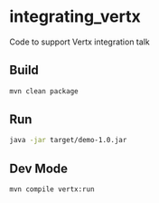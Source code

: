 # integrating_vertx
Code to support Vertx integration talk


## Build

```bash
mvn clean package
```

## Run

```bash
java -jar target/demo-1.0.jar
```

## Dev Mode

```bash
mvn compile vertx:run
```
